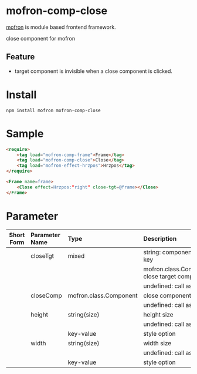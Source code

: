 # mofron-comp-close
[mofron](https://mofron.github.io/mofron/) is module based frontend framework.

close component for mofron

## Feature
 - target component is invisible when a close component is clicked.

# Install
```
npm install mofron mofron-comp-close
```

# Sample
```html
<require>
    <tag load="mofron-comp-frame">Frame</tag>
    <tag load="mofron-comp-close">Close</tag>
    <tag load="mofron-effect-hrzpos">Hrzpos</tag>
</require>

<Frame name=frame>
    <Close effect=Hrzpos:"right" close-tgt=@frame></Close>
</Frame>
```

# Parameter

| Short<br>Form | Parameter Name | Type | Description |
|:-------------:|:---------------|:-----|:------------|
| | closeTgt | mixed | string: component object key |
| | | | mofron.class.Component: close target component |
| | | | undefined: call as getter |
| | closeComp | mofron.class.Component | close component |
| | | | undefined: call as getter |
| | height | string(size) | height size |
| | | | undefined: call as getter |
| | | key-value | style option  |
| | width | string(size) | width size |
| | | | undefined: call as getter |
| | | key-value | style option |

